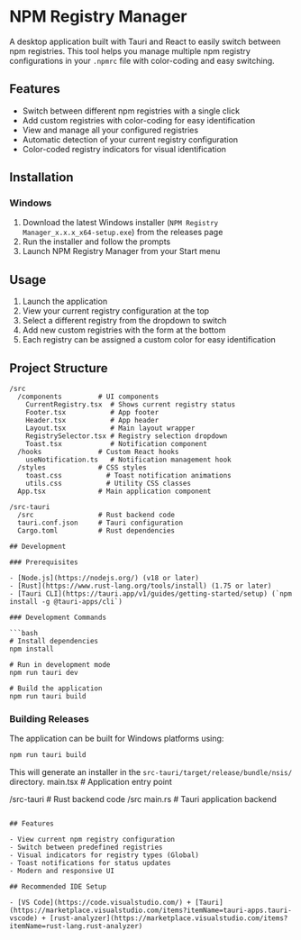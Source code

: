 # NPM Registry Manager

A desktop application built with Tauri and React to easily switch between npm registries. This tool helps you manage multiple npm registry configurations in your `.npmrc` file with color-coding and easy switching.

## Features

- Switch between different npm registries with a single click
- Add custom registries with color-coding for easy identification
- View and manage all your configured registries
- Automatic detection of your current registry configuration
- Color-coded registry indicators for visual identification

## Installation

### Windows

1. Download the latest Windows installer (`NPM Registry Manager_x.x.x_x64-setup.exe`) from the releases page
2. Run the installer and follow the prompts
3. Launch NPM Registry Manager from your Start menu

## Usage

1. Launch the application
2. View your current registry configuration at the top
3. Select a different registry from the dropdown to switch
4. Add new custom registries with the form at the bottom
5. Each registry can be assigned a custom color for easy identification

## Project Structure

```
/src
  /components         # UI components
    CurrentRegistry.tsx  # Shows current registry status
    Footer.tsx           # App footer
    Header.tsx           # App header
    Layout.tsx           # Main layout wrapper
    RegistrySelector.tsx # Registry selection dropdown
    Toast.tsx            # Notification component
  /hooks              # Custom React hooks
    useNotification.ts   # Notification management hook
  /styles             # CSS styles
    toast.css           # Toast notification animations
    utils.css           # Utility CSS classes
  App.tsx             # Main application component

/src-tauri
  /src                # Rust backend code
  tauri.conf.json     # Tauri configuration
  Cargo.toml          # Rust dependencies

## Development

### Prerequisites

- [Node.js](https://nodejs.org/) (v18 or later)
- [Rust](https://www.rust-lang.org/tools/install) (1.75 or later)
- [Tauri CLI](https://tauri.app/v1/guides/getting-started/setup) (`npm install -g @tauri-apps/cli`)

### Development Commands

```bash
# Install dependencies
npm install

# Run in development mode
npm run tauri dev

# Build the application
npm run tauri build
```

### Building Releases

The application can be built for Windows platforms using:

```bash
npm run tauri build
```

This will generate an installer in the `src-tauri/target/release/bundle/nsis/` directory.
  main.tsx            # Application entry point

/src-tauri           # Rust backend code
  /src
    main.rs          # Tauri application backend
```

## Features

- View current npm registry configuration
- Switch between predefined registries
- Visual indicators for registry types (Global)
- Toast notifications for status updates
- Modern and responsive UI

## Recommended IDE Setup

- [VS Code](https://code.visualstudio.com/) + [Tauri](https://marketplace.visualstudio.com/items?itemName=tauri-apps.tauri-vscode) + [rust-analyzer](https://marketplace.visualstudio.com/items?itemName=rust-lang.rust-analyzer)
